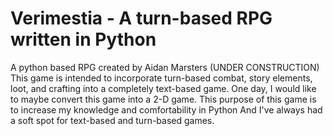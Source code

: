 # Verimestia - A turn-based RPG written in Python
A python based RPG created by Aidan Marsters (UNDER CONSTRUCTION)
This game is intended to incorporate turn-based combat, story elements, loot, and crafting into a completely text-based game.
One day, I would like to maybe convert this game into a 2-D game. This purpose of this game is to increase my knowledge and comfortability in Python
And I've always had a soft spot for text-based and turn-based games.
